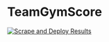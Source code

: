 # TeamGymScore
[![Scrape and Deploy Results](https://github.com/datpengu/TeamGymScore/actions/workflows/scrape.yml/badge.svg)](https://github.com/datpengu/TeamGymScore/actions/workflows/scrape.yml)

